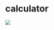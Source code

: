 # calculator
<img src="[https://github.com/motospin/bot/blob/main/GIF.gif](https://imgur.com/a/KEE4A35)" /></h1>
